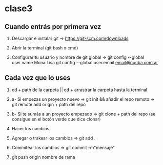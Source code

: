 # clase3

## Cuando entrás por primera vez

1. Descargar e instalar git => https://git-scm.com/downloads

2. Abrir la terminal (git bash o cmd)

3. Configurar tu usuario y nombre de git global => 
git config --global user.name Mona Lisa
git config --global user.email email@nucba.com.ar

## Cada vez que lo uses

1. cd + path de la carpeta || cd + arrastrar la carpeta hasta la terminal

2. a- Si empezas un proyecto nuevo => git init && añadir el repo remoto => git remote add origin + path del repo

2. b- Si te sumás a un proyecto empezado => git clone + path del repo (se consigue en el botón verde que dice clonar)

3. Hacer los cambios

4. Agregar o trakear los cambios => git add .

5. Commitear los cambios => git commit -m"mensaje"

6. git push origin nombre de rama